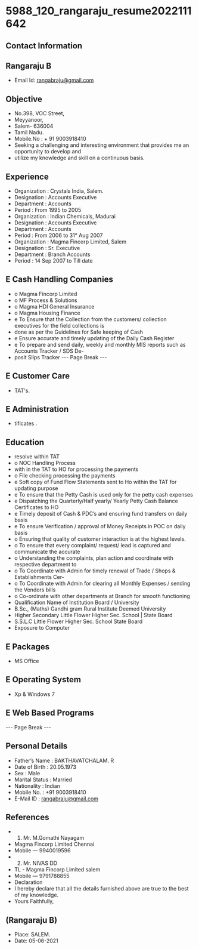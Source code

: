 # 5988_120_rangaraju_resume2022111642

## Contact Information



## Rangaraju B

* Email Id: rangabraju@gmail.com


## Objective

* No.398, VOC Street,
* Meyyanoor,
* Salem- 636004
* Tamil Nadu.
* Mobile.No : + 91 9003918410
* Seeking a challenging and interesting environment that provides me an opportunity to develop and
* utilize my knowledge and skill on a continuous basis.


## Experience

* Organization : Crystals India, Salem.
* Designation : Accounts Executive
* Department : Accounts
* Period : From 1995 to 2005
* Organization : Indian Chemicals, Madurai
* Designation : Accounts Executive
* Department : Accounts
* Period : From 2006 to 31° Aug 2007
* Organization : Magma Fincorp Limited, Salem
* Designation : Sr. Executive
* Department : Branch Accounts
* Period : 14 Sep 2007 to Till date


## E Cash Handling Companies

* o Magma Fincorp Limited
* o MF Process & Solutions
* o Magma HDI General Insurance
* o Magma Housing Finance
* e To Ensure that the Collection from the customers/ collection executives for the field collections is
* done as per the Guidelines for Safe keeping of Cash
* e Ensure accurate and timely updating of the Daily Cash Register
* e To prepare and send daily, weekly and monthly MIS reports such as Accounts Tracker / SDS De-
* posit Slips Tracker
--- Page Break ---


## E Customer Care

* TAT's.


## E Administration 

* tificates .


## Education

* resolve within TAT
* o NOC Handling Process
* with in the TAT to HO for processing the payments
* o File checking processing the payments
* e Soft copy of Fund Flow Statements sent to Ho within the TAT for updating purpose
* e To ensure that the Petty Cash is used only for the petty cash expenses
* e Dispatching the Quarterly/Half yearly/ Yearly Petty Cash Balance Certificates to HO
* e Timely deposit of Cash & PDC’s and ensuring fund transfers on daily basis
* e To ensure Verification / approval of Money Receipts in POC on daily basis
* o Ensuring that quality of customer interaction is at the highest levels.
* o To ensure that every complaint/ request/ lead is captured and communicate the accurate
* o Understanding the complaints, plan action and coordinate with respective department to
* o To Coordinate with Admin for timely renewal of Trade / Shops & Establishments Cer-
* o To Coordinate with Admin for clearing all Monthly Expenses / sending the Vendors bills
* o Co-ordinate with other departments at Branch for smooth functioning
* Qualification Name of Institution Board / University
* B.Sc., (Maths) Gandhi gram Rural Institute Deemed University
* Higher Secondary Little Flower Higher Sec. School | State Board
* S.S.L.C Little Flower Higher Sec. School State Board
* Exposure to Computer


## E Packages

* MS Office


## E Operating System

* Xp & Windows 7


## E Web Based Programs

--- Page Break ---


## Personal Details

* Father’s Name : BAKTHAVATCHALAM. R
* Date of Birth : 20.05.1973
* Sex : Male
* Marital Status : Married
* Nationality : Indian
* Mobile No. : +91 9003918410
* E-Mail ID : rangabraju@gmail.com


## References

* 1) Mr. M.Gomathi Nayagam
* Magma Fincorp Limited Chennai
* Mobile — 9940019596
* 2) Mr. NIVAS DD
* TL - Magma Fincorp Limited salem
* Mobile — 9791788855
* Declaration
* I hereby declare that all the details furnished above are true to the best of my knowledge.
* Yours Faithfully,


## (Rangaraju B)

* Place: SALEM.
* Date: 05-06-2021

